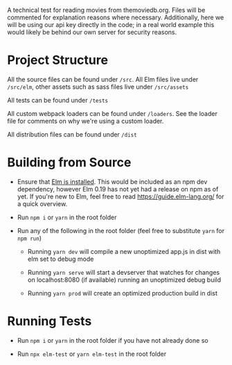 A technical test for reading movies from themoviedb.org. Files will be commented for explanation reasons where necessary. Additionally, here we will be using our api key directly in the code; in a real world example this would likely be behind our own server for security reasons.


# Project Structure

  

All the source files can be found under `/src`. All Elm files live under `/src/elm`, other assets such as sass files live under `/src/assets`

All tests can be found under `/tests`

All custom webpack loaders can be found under `/loaders`. See the loader file for comments on why we're using a custom loader.

All distribution files can be found under `/dist`

  

# Building from Source

  

* Ensure that [Elm is installed](https://guide.elm-lang.org/install.html). This would be included as an npm dev dependency, however Elm 0.19 has not yet had a release on npm as of yet. If you're new to Elm, feel free to read https://guide.elm-lang.org/ for a quick overview.

* Run `npm i` or `yarn` in the root folder

* Run any of the following in the root folder (feel free to substitute `yarn` for `npm run`)

	* Running `yarn dev` will compile a new unoptimized app.js in dist with elm set to debug mode

	* Running `yarn serve` will start a devserver that watches for changes on localhost:8080 (if available) running an unoptimized debug build

	* Running `yarn prod` will create an optimized production build in dist

  

# Running Tests

  

* Run `npm i` or `yarn` in the root folder if you have not already done so

* Run `npx elm-test` or `yarn elm-test` in the root folder
